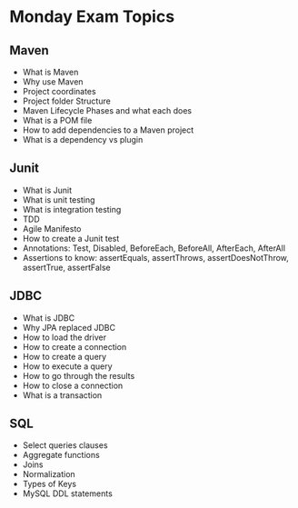 # Monday Exam Topics

## Maven
- What is Maven
- Why use Maven
- Project coordinates
- Project folder Structure
- Maven Lifecycle Phases and what each does
- What is a POM file
- How to add dependencies to a Maven project
- What is a dependency vs plugin

## Junit
- What is Junit
- What is unit testing
- What is integration testing
- TDD
- Agile Manifesto
- How to create a Junit test
- Annotations: Test, Disabled, BeforeEach, BeforeAll, AfterEach, AfterAll
- Assertions to know: assertEquals, assertThrows, assertDoesNotThrow, assertTrue, assertFalse

## JDBC
- What is JDBC
- Why JPA replaced JDBC
- How to load the driver
- How to create a connection
- How to create a query
- How to execute a query
- How to go through the results
- How to close a connection
- What is a transaction

## SQL
- Select queries clauses
- Aggregate functions
- Joins
- Normalization
- Types of Keys
- MySQL DDL statements


